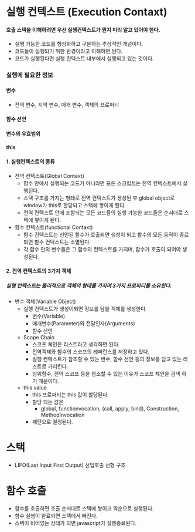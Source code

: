 # 실행 컨텍스트 (Execution Contaxt)
#### 호출 스택을 이해하려면 우선 실행컨텍스트가 뭔지 미리 알고 있어야 한다.
- 실행 가능한 코드를 형상화하고 구분하는 추상적인 개념이다.
- 코드들이 실행되기 위한 환경이라고 이해하면 된다.
- 코드가 실행된다면 실행 컨텍스트 내부에서 실행되고 있는 것이다.

### 실행에 필요한 정보
#### 변수
- 전역 변수, 지역 변수, 매개 변수, 객체의 프로퍼티 
#### 함수 선언
#### 변수의 유효범위
#### this

#### 1. 실행컨텍스트의 종류
  - 전역 컨텍스트(Global Contaxt)
    - 함수 안에서 실행되는 코드가 아니라면 모든 스크립트는 전역 컨텍스트에서 실행된다. 
    - 스택 구조를 가지는 형테로 전역 컨텍스트가 생성된 후 global object로 window가 this로 할당되고 스택에 쌓이게 된다.
    - 전역 컨텍스트 안에 포함되는 모든 코드들의 실행 가능한 코드들은 순서대로 스택에 쌓이게 된다.
  - 함수 컨텍스트(functional Contaxt)
    - 함수 컨텍스트는 선언된 함수가 호출되면 생성이 되고 함수의 모든 동작이 종료되면 함수 컨텍스트는 소멸된다.
    - 각 함수 안의 변수들은 그 함수의 컨텍스트를 가지며, 함수가 호출이 되어야 생성된다.
    
#### 2. 전역 컨텍스트의 3가지 객체
##### 실행 컨텍스트는 물리적으로 객체의 형태를 가지며 3가지 프로퍼티를 소유한다.
- 변수 객체(Variable Object)
  - 실행 컨텍스트가 생성이되면 정보를 담을 객체를 생성한다.
    - 변수(Variable)
    - 매개변수(Parameter)와 전달인자(Arguments)
    - 함수 선언
  - Scope Chain
    - 스코프 체인은 리스트라고 생각하면 된다.
    - 전역객체와 함수의 스코프의 레퍼런스를 저장하고 있다.
    - 실행 컨텍스트가 참조할 수 있는 변수, 함수 선언 등의 정보를 담고 있는 리스트르 가리킨다.
    - 상위함수, 전역 스코프 등을 참소할 수 있는 이유가 스코프 체인을 검색 하기 때문이다.
  - this value
    - this 프로퍼티는 this 값이 할당된다.
    - 할당 되는 값은
      - global, functionvocation, (call, apply, bind), Construction, MethodInvocation
    - 패턴으로 결정된다.

# 스택
- LIFO(Last Input First Output) 선입후출 선형 구조

# 함수 호출
- 함수를 호출하면 호출 순서대로 스택에 쌓이고 역순으로 실행된다.
- 함수 실행이 완료되면 스택에서 빠진다.
- 스택이 비어있는 상태가 되면 javascript가 실행종료된다.
